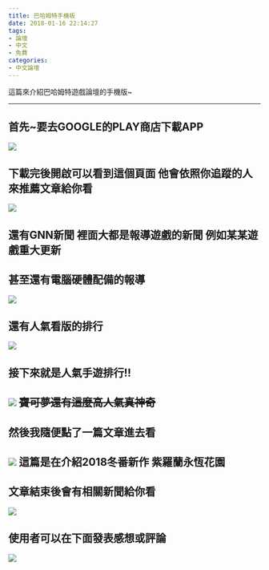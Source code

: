 ```yaml
---
title: 巴哈姆特手機板
date: 2018-01-16 22:14:27
tags:
- 論壇
- 中文
- 免費
categories:
- 中文論壇
---
```

這篇來介紹巴哈姆特遊戲論壇的手機版~

---
首先~要去GOOGLE的PLAY商店下載APP
---
![](https://i.imgur.com/6moynEv.png)

下載完後開啟可以看到這個頁面  他會依照你追蹤的人來推薦文章給你看
---
![](https://i.imgur.com/rOpCOP2.png)


還有GNN新聞 裡面大都是報導遊戲的新聞 例如某某遊戲重大更新
---
甚至還有電腦硬體配備的報導
---
![](https://i.imgur.com/eG1u4D3.png)

還有人氣看版的排行
---
![](https://i.imgur.com/ngC2s5G.png)

接下來就是人氣手遊排行!!
---
![](https://i.imgur.com/8954C6q.png)
~~寶可夢還有這麼高人氣真神奇~~
---

然後我隨便點了一篇文章進去看
---
![](https://i.imgur.com/PvJyqZ3.png)
這篇是在介紹2018冬番新作 紫羅蘭永恆花園
---

文章結束後會有相關新聞給你看
---
![](https://i.imgur.com/I5gSU9T.png)

使用者可以在下面發表感想或評論
---
![](https://i.imgur.com/JURgYYU.png)